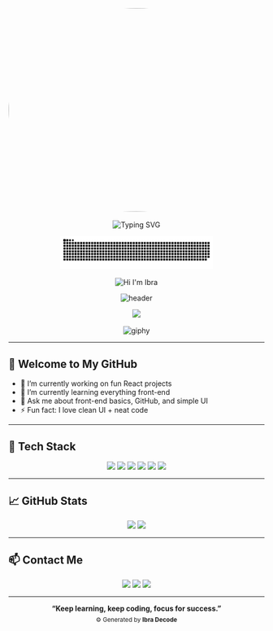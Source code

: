 <p align="center">
  <img src="https://files.catbox.moe/5i5vwe.jpg" width="1200" height="400" style="border-radius: 50%;" />
</p>
<!-- Animated Typing Intro -->
<p align="center">
  <img src="https://readme-typing-svg.demolab.com?font=Fira+Code&size=32&pause=1000&center=true&vCenter=true&color=AAAAAA&width=500&lines=Ibra+Decode" alt="Typing SVG" />
</p>

<!-- Rotating Chip Animation -->
<p align="center">
  <img src="https://raw.githubusercontent.com/Platane/snk/output/github-contribution-grid-snake.svg" alt="chip rotating" width="300" />
</p>

<!-- Stylish Text: HI I'M IBRA -->
<p align="center">
  <img src="https://readme-components.vercel.app/api?component=text&text=HI%20IM%20IBRA&fill=linear-gradient(to%20top,%20%23d1d1d1%200%25,%20%23f0f0f0%20100%25)&textfill=black" alt="Hi I'm Ibra" />
</p>

<!-- Stylish Capsule Header -->
<p align="center">
  <img src="https://raw.githubusercontent.com/raghavk16/raghavk16/master/coderman.gif" alt="header" />
</p>

<!-- Full Stack Dev Title -->
<p align="center">
  <img src="https://readme-components.vercel.app/api?component=text&text=FULL%20STACK%20DEV&fill=linear-gradient(to%20top,%20%23d1d1d1%200%25,%20%23f0f0f0%20100%25)&textfill=black" />
</p>

<!-- Giphy Animation -->
<p align="center">
  <img width="250" src="https://media.giphy.com/media/jIgXf4hgbHCeKiXpvt/giphy.gif" alt="giphy" />
</p>

---

## 👋 Welcome to My GitHub

- 🔭 I’m currently working on fun React projects  
- 🌱 I’m currently learning everything front-end  
- 💬 Ask me about front-end basics, GitHub, and simple UI  
- ⚡ Fun fact: I love clean UI + neat code  

---

## 🚀 Tech Stack

<p align="center">
  <img src="https://readme-components.vercel.app/api?component=logo&fill=gray&logo=html5&svgfill=f06529" />
  <img src="https://readme-components.vercel.app/api?component=logo&fill=gray&logo=css3&svgfill=264de4" />
  <img src="https://readme-components.vercel.app/api?component=logo&fill=gray&logo=javascript&svgfill=f7df1e" />
  <img src="https://readme-components.vercel.app/api?component=logo&fill=gray&logo=react&svgfill=61dbfb&animation=spin" />
  <img src="https://readme-components.vercel.app/api?component=logo&fill=gray&logo=python&svgfill=3776ab" />
  <img src="https://readme-components.vercel.app/api?component=logo&fill=gray&logo=php&svgfill=777bb4" />
</p>

---

## 📈 GitHub Stats

<p align="center">
  <img src="https://github-readme-stats.vercel.app/api?username=ibradecode&show_icons=true&theme=tokyonight" width="400"/>
  <img src="https://github-readme-stats.vercel.app/api/top-langs/?username=ibradecode&layout=compact&theme=tokyonight" width="300"/>
</p>

---

## 📫 Contact Me

<p align="center">
  <a href="mailto:ibradecode@gmail.com"><img src="https://img.shields.io/badge/Email-D14836?style=for-the-badge&logo=gmail&logoColor=white"/></a>
  <a href="https://instagram.com/ibrarmdn78_" target="_blank"><img src="https://img.shields.io/badge/Instagram-E4405F?style=for-the-badge&logo=instagram&logoColor=white"/></a>
  <a href="https://github.com/IbraDecode"><img src="https://img.shields.io/badge/GitHub-181717?style=for-the-badge&logo=github&logoColor=white"/></a>
</p>

---


<p align="center">
  <b>“Keep learning, keep coding, focus for success.”</b><br/>
  <sub>⚙️ Generated by <b>Ibra Decode</b></sub>
</p>
